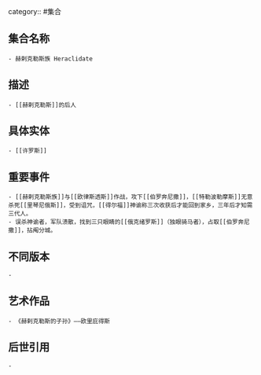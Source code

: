 category:: #集合
## 集合名称
	- 赫剌克勒斯族 Heraclidate
## 描述
	- [[赫剌克勒斯]]的后人
## 具体实体
	- [[许罗斯]]
## 重要事件
	- [[赫剌克勒斯族]]与[[欧律斯透斯]]作战，攻下[[伯罗奔尼撒]]，[[特勒波勒摩斯]]无意杀死[[里琴尼俄斯]]，受到诅咒，[[得尔福]]神谕称三次收获后才能回到家乡，三年后才知需三代人。
	- 误杀神谕者，军队溃散，找到三只眼睛的[[俄克绪罗斯]]（独眼骑马者），占取[[伯罗奔尼撒]]，拈阄分城。
## 不同版本
	-
## 艺术作品
	- 《赫剌克勒斯的子孙》——欧里庇得斯
## 后世引用
	-

